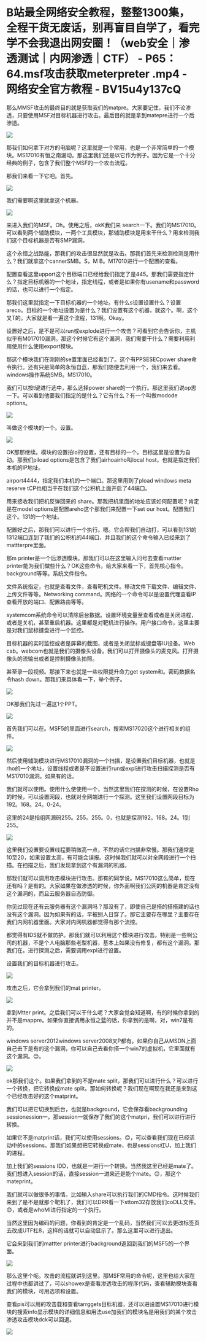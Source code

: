 # B站最全网络安全教程，整整1300集，全程干货无废话，别再盲目自学了，看完学不会我退出网安圈！（web安全｜渗透测试｜内网渗透｜CTF） - P65：64.msf攻击获取meterpreter .mp4 - 网络安全官方教程 - BV15u4y137cQ

那么MMSF攻击的最终目的就是获取我们的matpre。大家要记住，我们不论渗透，只要使用MSF对目标机器进行攻击。最后目的就是拿到matepre进行一个后渗透。



![](img/c7c6275132f3066ea420c0d865a2f85a_1.png)

那我们如何拿下对方的电脑呢？这里就是一个常用，也是一个非常简单的一个模块。MS17010有恒之南漏动。那这里我们还是以它作为例子。因为它是一个十分经典的例子，包含了我们整个MSF的一个攻击流程。

那我们来看一下它吧。首先。

![](img/c7c6275132f3066ea420c0d865a2f85a_3.png)

我们需要啊这里就拿这个机器。

![](img/c7c6275132f3066ea420c0d865a2f85a_5.png)

来进入我们的MSF。Oh。使用之后，okK我们来 search一下。我们的MS17010。可以看到两个辅助模块，一两个工具模块，那辅助模块是用来干什么？用来检测我们这个目标机器是否有SMP漏洞。

这个永恒之战路能，那我们的攻击很显然就是攻击。那我们首先来检测检测是用什么？我们就拿这个cannerSMB。S，M B。M17010进行一个配置的查看。

配置查看这里upport这个目标端口已经给我们指定了是445。那我们需要指定什么？指定目标机器的一个地址，指定线程，或者是如果你有usename和password的话，也可以进行一个指定。

那我们这里就指定一下目标机器的一个地址。有什么s设置设置什么？设置areco。目标的一个地址设置为是什么？我们设置有这个机器，就这个。啊，这个叉T的。大家就是看一遍这个流程，131啊。Okay。

设置好之后，是不是可以run或explode进行一个攻击？可看到它会告诉你，主机似乎有M017010漏洞。那这个时候它有这个漏洞，我们需要干什么？需要利用利用使用什么使用export模块。

那这个模块我们在刚刚的se置里面已经看到了。这个有PPSESECpower share命令执行。还有只是简单的永恒自蓝，那我们随便去利用一个，我们来去看。windows操作系统SMB。MS17010。

我们可以按t键进行选中，那么选择power share的一个执行。那这里我们说op思一下。可以看到他要我们指定的是什么？它有什么？有一个叫做modode options。



![](img/c7c6275132f3066ea420c0d865a2f85a_7.png)

叫做这个模块的一个。设置。

![](img/c7c6275132f3066ea420c0d865a2f85a_9.png)

OK那那继续。模块的设置拍lo的设置，还有目标的一个。目标这里是设置为自动。那我们piload options是包含了我们airhoairho叫local host，也就是指定我们本机的IP地址。

airport4444，指定我们本机的一个端口。那这里用到了pload windows meta reserve tCP也相当于在我们这个公积机上面开启了44端口。

用来接收我们把机反弹回来的 share。那我把机里面的地址应该如何配置呢？肯定是在model options是配置areho这个那我们来配置一下set our host。配置我们这个。131的一个地址。

配置好之后，那我们可以进行一个执行。嗯。它会帮我们自动打，可以看到131的1312端口连到了我们的公积机的44端口，并且我们的这个命令输入已经来到了mattterpre里面。

那m printer是一个后渗透模块。那我们可以在这里输入问号去查看mattter printer能为我们做些什么？OK这些命令。给大家来看一下，首先核心指令。background等等。系统文件指令。

文件系统指定，也就是查看文件，查看靶机文件。移动文件下载文件、编辑文件、上传文件等等。Networking command。网络的一个命令可以是设置代理查看IP查看开放的端口、配置路由等等。

systemcom系统命令可以清除后台数据。设置环境变量至查看或者是关闭进程，或者是关机，甚至重启机器。这里都是对靶机进行操作。用户接口命令，这里主要是对我们鼠标键盘进行一个监控。

目标机器的实时监控或者是屏幕的截图，或者是关闭鼠标或键盘等IU设备。Web cab。webcom也就是我们的摄像头设备。我们可以打开摄像头的麦克风。打开摄像头的流输出或者是控制摄像头拍照。

甚至录一段视频。那接下来也就是一些权限提升命力get system和。密码数据名令hash down。那我们来具体看一下，举个例子。



![](img/c7c6275132f3066ea420c0d865a2f85a_11.png)

OK那我们先过一遍这1个PPT。

![](img/c7c6275132f3066ea420c0d865a2f85a_13.png)

首先我们可以在。MSF5的里面进行search，搜索MS17020这个进行相关的组件。

![](img/c7c6275132f3066ea420c0d865a2f85a_15.png)

然后使用辅助模块进行MS17010漏洞的一个扫描，是设置我们目标机器，也就是rho的一个地址，设置线程或者是不设置进行run或expl进行攻击扫描探测是否有MS17010漏洞。如果有的话。

我们就可以使用。使用什么使使用一个，当然这里我们在探测的时候，在设置Rho的时候，可以设置网段，也就对全网端进行一个探测。这里我们设置网段目标为192。168。24。0-24。

这里的24是指组网源码255。255。255。0，也就是探测192。168。24。1到255。

![](img/c7c6275132f3066ea420c0d865a2f85a_17.png)

这里我们设置要设置线程要稍微高一点，不然的话它扫描非常慢。那我们通常是10至20，如果设置太高，有可能会误报。这时候我们就可以对全网段进行一个扫描。在扫描之后，我们发现拿到这个有漏洞的机器。

那我们就可以调用攻击模块进行攻击。那有的同学说。MS17010这么简单，现在还有吗？是有的。大家如果在做渗透的时候，你外面啊我们公网的机器是肯定没有这个漏洞的，而且云服务器自态防御。

你见过现在还有云服务器有这个漏洞吗？那没有了，即使自己是搭的搭搭建的话也没有这个漏洞。因为如果有的话，早被别人日穿了。那它主要存在哪里？主要存在我们内网机器里面。大家对内网机器都觉得有那个流控。

都觉得有IDS就不做防护。那我们就可以利用这个模块进行攻击。特别是一些啊公司的机器，不是个人电脑那些老型机器，基本上如果没有修复，都有这个漏洞。那我们在。进行探测之后，需要调用expl进行设置。

设置我们的目标机器进行攻击。

![](img/c7c6275132f3066ea420c0d865a2f85a_19.png)

攻击之后，它会拿到我们的mat printer。

![](img/c7c6275132f3066ea420c0d865a2f85a_21.png)

拿到Mtter print。之后我们可以干什么呢？大家会觉会知道啊，有的时候你拿到的并不是mappre。如果你直接调用永恒之蓝的话，你拿到的是啊，对，win7是有的。

windows server2012windows server2008叉P都有。如果你自己从MSDN上面自己去下是有的这个漏洞，你可以自己去看你搭一个win7的虚拟机，它里面就有这个漏洞。😊。



![](img/c7c6275132f3066ea420c0d865a2f85a_23.png)

ok那我们这个。如果我们拿到的不是mate split，那我们可以进行什么？可以进行一个转换，把它转换成mate split。那如何转换呢？我们现在啊现在我还是来到这个已经攻击好的这个matprint。

我们可以把它切换到后台，也就是background，它会保存看backgrounding sessionession一，那session一就保存了我们的这个matpri，我们可以进行进行转换。

如果它不是matprint话，我们可以使用sessions。😊，可以查看我们现在已经活动中的sessions。那我们如果想把它转换成mate，也是sessions杠U，加上我们的进程。

加上我们的sessions IDD，也就是一进行一个转换。当然我这里已经是mate了。我们想进入session的话，直接session一进来还是能个mate。😊，那这个mateprint。

我们就可以做很多的事情。比如输入share可以执行我们的CMD指令。这时候我们来到了是不是就那个靶机了，我们可以DRR看一下sttom32存放我们coDLL文件。😊，或者是whoMI进行指定的一个执行。

当然这里因为编码的问题，你看到的肯定是一个乱码，当然我们可以去更改标签页去改成UTF杠8，这样的话就可以自动显示了。那么这里可以进行退出。

它会来到我们的mattter printer进行background返回到我们的MSF5的一个界面。

![](img/c7c6275132f3066ea420c0d865a2f85a_25.png)

那么这里个呃。攻击的流程就讲到这里。那MSF常用的命令呢，这里也给大家在过程中也都讲过了，可以showex是查看渗透攻击的程序代码，查看辅助模块查看我们的模块，可用选项和设置。

查看pis可以用的攻击载和查看tarrggets目标机器，还可以进设置MS17010进行模块的搜索info显示模块的详细信息和用法use加我们的模块名是用我们的某个攻击渗透攻击模块dck可以回退。



![](img/c7c6275132f3066ea420c0d865a2f85a_27.png)
